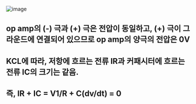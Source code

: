 ![image](https://github.com/moonsungang/homework-solution/assets/144924760/9df49c05-65ac-4cf4-b64b-26c048c943ed)

## op amp의 (-) 극과 (+) 극은 전압이 동일하고, (+) 극이 그라운드에 연결되어 있으므로 op amp의 양극의 전압은 0V
## KCL에 따라, 저항에 흐르는 전류 IR과 커패시터에 흐르는 전류 IC의 크기는 같음.
## 즉, IR + IC = V1/R + C(dv/dt) = 0
